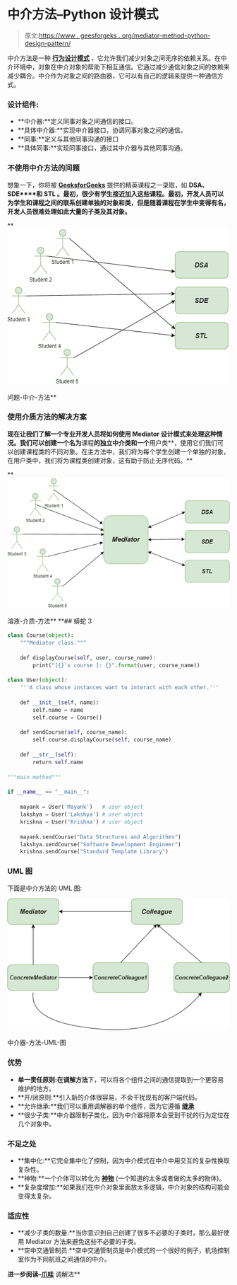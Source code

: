 # 中介方法–Python 设计模式

> 原文:[https://www . geesforgeks . org/mediator-method-python-design-pattern/](https://www.geeksforgeeks.org/mediator-method-python-design-pattern/)

中介方法是一种 [**行为设计模式**](https://www.geeksforgeeks.org/design-patterns-set-1-introduction/) ，它允许我们减少对象之间无序的依赖关系。在中介环境中，对象在中介对象的帮助下相互通信。它通过减少通信对象之间的依赖来减少耦合。中介作为对象之间的路由器，它可以有自己的逻辑来提供一种通信方式。

### 设计组件:

*   **中介器:**定义同事对象之间通信的接口。
*   **具体中介器:**实现中介器接口，协调同事对象之间的通信。
*   **同事:**定义与其他同事沟通的接口
*   **具体同事:**实现同事接口，通过其中介器与其他同事沟通。

### 不使用中介方法的问题

想象一下，你将被 [**GeeksforGeeks**](geeksforgeeks.org) 提供的精英课程之一录取，如 **DSA、SDE****和 **STL** 。最初，很少有学生接近加入这些课程。最初，开发人员可以为学生和课程之间的联系创建单独的对象和类，但是随着课程在学生中变得有名，开发人员很难处理如此大量的子类及其对象。**

**![Problem-Mediator-Method](img/2aac3fe44f42d98b3d24f073785780ac.png)

问题-中介-方法** 

### **使用介质方法的解决方案**

**现在让我们了解一个专业开发人员将如何使用 **Mediator 设计模式**来处理这种情况。我们可以创建一个名为**课程**的独立中介类和一个**用户类**，使用它们我们可以创建课程类的不同对象。在主方法中，我们将为每个学生创建一个单独的对象，在用户类中，我们将为课程类创建对象，这有助于防止无序代码。**

**![Solution-Mediator-method](img/de5c5e70a9254a35194f23ccfc7da7ae.png)

溶液-介质-方法**  **## 蟒蛇 3

```py
class Course(object):
    """Mediator class."""

    def displayCourse(self, user, course_name):
        print("[{}'s course ]: {}".format(user, course_name))

class User(object):
    '''A class whose instances want to interact with each other.'''

    def __init__(self, name):
        self.name = name
        self.course = Course()

    def sendCourse(self, course_name):
        self.course.displayCourse(self, course_name)

    def __str__(self):
        return self.name

"""main method"""

if __name__ == "__main__":

    mayank = User('Mayank')   # user object
    lakshya = User('Lakshya') # user object
    krishna = User('Krishna') # user object

    mayank.sendCourse("Data Structures and Algorithms")
    lakshya.sendCourse("Software Development Engineer")
    krishna.sendCourse("Standard Template Library")
```

### UML 图

下面是中介方法的 UML 图:

![Mediator-method-UML-Diagram](img/d3166c7ecb1b99aaeda956043eb1507b.png)

中介器-方法-UML-图

### 优势

*   **单一责任原则:**在**调解方法**下，可以将各个组件之间的通信提取到一个更容易维护的地方。
*   **开/闭原则:**引入新的介体很容易，不会干扰现有的客户端代码。
*   **允许继承:**我们可以重用调解器的单个组件，因为它遵循 [**继承**](https://www.geeksforgeeks.org/inheritance-in-python/)
*   **很少子类:**中介器限制子类化，因为中介器将原本会受到干扰的行为定位在几个对象中。

### 不足之处

*   **集中化:**它完全集中化了控制，因为中介模式在中介中用交互的复杂性换取复杂性。
*   **神物:**一个介体可以转化为 [**神物**](https://en.wikipedia.org/wiki/God_object) (一个知道的太多或者做的太多的物体)。
*   **复杂度增加:**如果我们在中介对象里面放太多逻辑，中介对象的结构可能会变得太复杂。

### 适应性

*   **减少子类的数量:**当你意识到自己创建了很多不必要的子类时，那么最好使用 Mediator 方法来避免这些不必要的子类。
*   **空中交通管制员:**空中交通管制员是中介模式的一个很好的例子，机场控制室作为不同航班之间通信的中介。

**进一步阅读–**[**爪哇**](https://www.geeksforgeeks.org/prototype-design-pattern/)
调解法**